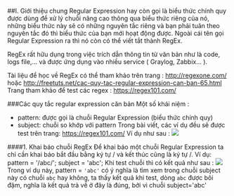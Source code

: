##I. Giới thiệu chung
Regular Expression hay còn gọi là biểu thức chính quy được dùng để xử lý chuỗi nâng cao thông qua biểu thức riêng của nó, những biểu thức này sẽ có những nguyên tắc riêng và bạn phải tuân theo nguyên tắc đó thì biểu thức của bạn mới hoạt động được. Ngoài cái tên gọi Regular Expression ra thì nó còn có thể viết tắt thành RegEx.

RegEx rất hữu dụng trong việc trích dẫn thông tin từ văn bản như là code, logs file,... và được ứng dụng
vào nhiều service ( Graylog, Zabbix... ).

Tài liệu để học về RegEx có thể tham khảo trên trang : http://regexone.com/ hoặc http://freetuts.net/cac-quy-tac-regular-expression-can-ban-65.html
Trang tham khảo để test các regex : https://regex101.com/ 

###Các quy tắc regular expression căn bản
 Một số khái niệm : 
 -  pattern: được gọi là chuỗi Regular Expression (biểu thức chính quy)
 -  subject: chuỗi so khớp với pattern
 Trong bài viết, các ví dụ đều sẽ được test trên trang: https://regex101.com/ 
 Ví dụ như sau : <img src="http://i.imgur.com/YaqjXpG.png">

####1. Khai báo chuỗi RegEx
 Để khai báo một chuỗi Regular Expression ta chỉ cần khai báo bắt đầu bằng ký tự / và kết thúc cũng là ký tự /.
  Ví dụ: 
    pattern = '/abc/';
    subject = 'abc';
    Khi test chuỗi thì có kết quả như sau : <img src="http://i.imgur.com/WrSupg6.png">
Trong ví dụ này, pattern = `'abc'` có ý nghĩa là tìm xem trong chuỗi subject này có chuỗi `abc` hay không, ta thấy kết quả khi test, dòng `abc` được bôi đậm, nghĩa là kết quả trả về ở đây là đúng, bởi vì chuỗi subject='abc'

